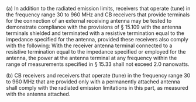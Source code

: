 (a) In addition to the radiated emission limits, receivers that operate (tune) in the frequency range 30 to 960 MHz and CB receivers that provide terminals for the connection of an external receiving antenna may be tested to demonstrate compliance with the provisions of § 15.109 with the antenna terminals shielded and terminated with a resistive termination equal to the impedance specified for the antenna, provided these receivers also comply with the following: With the receiver antenna terminal connected to a resistive termination equal to the impedance specified or employed for the antenna, the power at the antenna terminal at any frequency within the range of measurements specified in § 15.33 shall not exceed 2.0 nanowatts.

(b) CB receivers and receivers that operate (tune) in the frequency range 30 to 960 MHz that are provided only with a permanently attached antenna shall comply with the radiated emission limitations in this part, as measured with the antenna attached.

